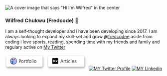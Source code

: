 ![A cover image that says "Hi I'm Wilfred" in the center](https://res.cloudinary.com/drowlz6be/image/upload/v1594448416/githubreadme/web-text-1591060_1_hiucrv.jpg)
### Wilfred Chukwu (Fredcode) 👋

I am a self-thought developer and i have been developing since 2017. I am always looking to expand my skill-set and grow [@fredcodee](https://github.com/fredcodee)
aside from coding i love sports, reading, spending time with my friends and family and regulary active on [My Twitter](https://twitter.com/fredcode_)

<a title="Portfolio" href="https://fredcodee.github.io/portfolio/"><img alt="My portfolio" src="https://github.com/fredcodee/fredcodee/blob/master/icons/portfoliobutton.png" width="130" /></a> <a title="DEV.to Articles" href="https://dev.to/fredcode"><img alt="My DEV.to Profile" src="https://github.com/fredcodee/fredcodee/blob/master/icons/articles.png" width="130" /></a> <a title="Twitter Profile" href="https://twitter.com/fredcode_"><img alt="MY Twitter Profile" src="https://github.com/fredcodee/fredcodee/blob/master/iconstwitter.png" width="130" /></a> <a title="My linkedin" href="https://www.linkedin.com/in/wilfred-chukwu-891830174/"><img alt="MY Linkedin" src="https://github.com/fredcodee/fredcodee/blob/master/linkedlin.png" width="130" /></a>

